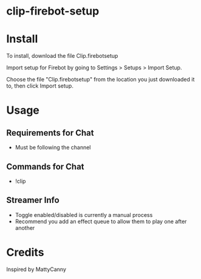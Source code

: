# clip-firebot-setup

# Install
To install, download the file Clip.firebotsetup

Import setup for Firebot by going to Settings > Setups > Import Setup.

Choose the file "Clip.firebotsetup" from the location you just downloaded it to, then click Import setup.

# Usage

## Requirements for Chat
+ Must be following the channel

## Commands for Chat
+ !clip <streamer name>

## Streamer Info
+ Toggle enabled/disabled is currently a manual process
+ Recommend you add an effect queue to allow them to play one after another

# Credits
Inspired by MattyCanny
